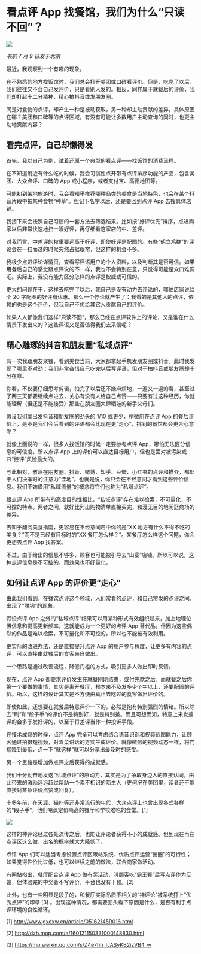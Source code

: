 # 看点评 App 找餐馆，我们为什么“只读不回”？

![](http://ww1.sinaimg.cn/large/4b91f9d5ly1g4tp2tyq3mj212w0m8djr.jpg)

*书航 7 月 9 日发于北京*

最近，我观察到一个有趣的现象。

在不熟悉的地方找饭馆时，我们总会打开美团或口碑看评价。但是，吃完了以后，我们往往又不会自己发评价，只是看别人发的。相反，同样属于就餐后的评价，我们却打起十二分精神，精心拍抖音或发朋友圈。

同是对食物的点评，却产生一种是被动获取，另一种却主动贡献的差异，具体原因在哪？美团和口碑等的点评区域，有没有可能让多数用户主动查询的同时，也更主动地贡献内容？

## 看完点评，自己却懒得发

首先，我以自己为例，试着还原一个典型的看点评——找饭馆的消费流程。

在不知道附近有什么吃的时候，我会习惯性点开带有点评排序功能的产品，包含美团、大众点评、口碑的 App 或小程序，或者支付宝、高德地图等。

可能初到某地旅游时，我会看知乎推荐哪种品类的美食是当地特色，也会在某个抖音片段中被某种食物“种草”。但记下名字以后，还是要回到点评 App 去搜具体店铺。

我接下来会按照自己习惯的一套方法去筛选结果。比如按“好评优先”排序，点进商家以后非常快速地扫一眼好评，再仔细看这家店的中、差评。

对我而言，中差评的权重要远高于好评，即使好评是配图的。有些“鹤立鸡群”的评论会在一扫而过的时候突然占据眼帘，但这样的机会不多。

我极少点进评论详情页，查看写评语用户的个人资料，以及判断其是否可信。如果用餐后自己的感觉跟点评说的不一样，我也不会特别在意，只觉得可能是众口难调吧。实际上，我没有能力区分怎样的点评是权威或可信的。

更大的问题在于，这样去吃完了以后，我自己是没有动力去评论的，哪怕店家说给个 20 字配图的好评有优惠。那么一个悖论就产生了：我看的是其他人的点评，依赖的也是这个评价，但我自己不想给其它人贡献自己的评价。

如果人人都像我们这样“只读不回”，那么已经在点评软件上的评论，又是谁在什么情景下发出来的？这些评语又是否值得我们去采信呢？

## 精心雕琢的抖音和朋友圈“私域点评”

有一次我跟朋友聚餐，看到美食当前，大家都拿起手机发朋友圈或抖音。此时我发现了哪里不对劲：我们非常吝惜自己吃完以后写评语，但对于拍抖音或朋友圈却十分在意。

你看，不仅要仔细思考剪辑，拍完了以后还不嫌麻烦地，一遍又一遍的看，甚至过了两三天都要继续点进去，关心有没有人给自己点赞——只要有过这种经历，你就能理解（但还是不能接受）那些在朋友圈大肆晒娃的新手父母们。

假设我们拿出发抖音和朋友圈的劲头的 1/10 或更少，稍微用在点评 App 的餐后评价上，是不是我们今后看到的评语都会比现在更“走心”，挑到的餐馆都会更合心意呢？

就像上面说的一样，很多人找饭馆的时候一定要参考点评 App，哪怕无法区分信息的可信度。所以点评 App 上的评价可以直达目标用户，但也是面对被污染或曰“控评”风险最大的。

与此相对，散落在朋友圈、抖音、微博、知乎、豆瓣、小红书的点评和推介，都处于人们决策时的注意力“洼地”。也就是说，你只会在不经意间才看到这些评价信息。我们不妨借用“私域流量”的概念将它们也称为“私域点评”。

跟点评 App 所带有的高度目的性相比，“私域点评”存在难以检索，不可量化，不可控的特点。两者之间，就好比列出购物清单直接买完，和漫无目的地闲逛商场的差异。

去知乎翻阅美食指南，更容易在不经意间击中你的是“XX 地方有什么不得不吃的美食？”而不是已经有目标时的“XX 餐厅怎么样？”。某餐厅怎么样这个问题，你会更想去点评 App 找答案。

不过，由于给出的信息不够多，顾客也可能被引导去“山寨”店铺。所以可以说，这种点评信息是不可控的，而效果也不好量化。

## 如何让点评 App 的评价更“走心”

由此我们看到，在餐饮点评这个领域，人们常看的点评，和自己常发的点评之间，出现了“脱钩”的现象。

假设点评 App 之外的“私域点评”结果可以用某种形式有效组织起来，加上地理位置信息和提高更新频率，这就能成为一个更好的点评 App 替代品。但因为这些偶然的作品是难以检索，不可量化和不可控的，所以也不能被有效利用。

更实际的改进办法，还是直接提升点评 App 的用户参与程度，让更多有内容的点评，可以直接由就餐后的食客亲自做出。

一个思路是通过改善流程，降低门槛的方式，吸引更多人做出即时反馈。

现在，点评 App 都要求评价发生在就餐刚刚结束，或付完款之后。而就餐之后你第一个要做的事情，其实是离开餐厅，根本来不及发多少个字以上，还要配图的评价。所以，这样的设计其实是不方便由真正去吃过的食客做出评价的。

即使如此，还想要在就餐后特意评价一下的，必然是抱有特别强烈的情绪。所以除去“刷”和“段子手”的评价不是特别好，就是特别差。而且可想而知，特意上来发差评的会多于发好评的，以至于将差评当作一种投诉手段。

在技术成熟的时候，点评 App 完全可以考虑结合语音识别和视频截图能力，让顾客通过拍摄短视频，对着菜讲话的方式生成评价。就像微信的视频动态一样，将门槛降到最低，点一下“就这样”就可以分享出最及时的感受。

另一个思路是增加做点评之后获得的成就感。

我们十分勤奋地发送“私域点评”的原动力，其实是为了争取身边人的直接认同，由此带来的激励远远超过帮助一个素不相识的陌生人（更何况在美团里，读者还不能直接对某条评价点赞或回复）。

十多年前，在天涯、猫扑等还非常流行的年代，大众点评上也曾出现各式各样的“段子手”，他们嘲讽定价畸高的餐厅和学校难吃的食堂。[1]

![](http://ww1.sinaimg.cn/large/4b91f9d5ly1g4tp4ns826j20go0elafq.jpg)

这样的神评论经过各处流传之后，也能让评论者获得不小的成就感。但到现在再在点评区这么做，出名的概率就大大降低了。

点评 App 们可以适当考虑设置点评区跟帖系统、优质点评运营“出圈”的可行性；如果觉得性价比过低，也可以继续之前的做法，联合商家做活动。

有网帖指出，餐厅配合点评 App 做有奖活动，叫顾客吃“霸王餐”后写点评作为反馈，但体验完的中奖者不写评价，平台也没有干预。[2]

此外，也有一些明显是段子的，和餐厅实际品质不相关的“神评论”被系统打上“优秀点评”的印章 [3] 。出现这种情况，都需要回头看下原因是什么，是否有利于点评环境的良性循环。

[1] <http://www.gxdxw.cn/article/05162145R016.html>

[2] <http://dzh.mop.com/a/160121150331000148830.html>

[3] <https://mp.weixin.qq.com/s/Z4e7hh_lJASyKB2izVB4_w>